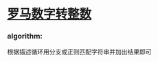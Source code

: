 # [罗马数字转整数](https://leetcode-cn.com/leetbook/read/top-interview-questions-easy/xn4n7c/)

### algorithm:
根据描述循环用分支或正则匹配字符串并加出结果即可
